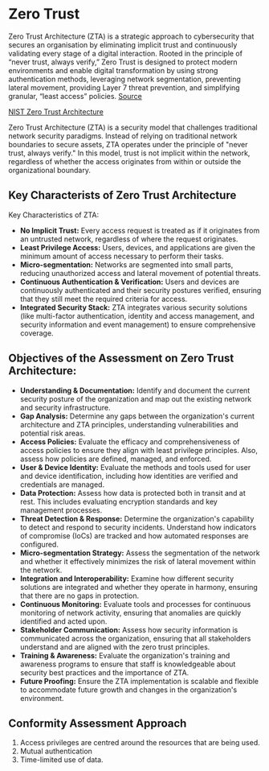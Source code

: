 # Zero Trust

Zero Trust Architecture (ZTA) is a strategic approach to cybersecurity that secures an organisation by eliminating implicit trust and continuously validating every stage of a digital interaction. Rooted in the principle of “never trust, always verify,” Zero Trust is designed to protect modern environments and enable digital transformation by using strong authentication methods, leveraging network
segmentation, preventing lateral movement, providing Layer 7 threat prevention, and simplifying granular, “least access” policies.
[Source](https://www.paloaltonetworks.com/)

[NIST Zero Trust Architecture](https://www.nist.gov/publications/zero-trust-architecture)

Zero Trust Architecture (ZTA) is a security model that challenges traditional network security paradigms. Instead of relying on traditional network boundaries to secure assets, ZTA operates under the principle of "never trust, always verify." In this model, trust is not implicit within the network, regardless of whether the access originates from within or outside the organizational boundary.

## Key Characterists of Zero Trust Architecture

Key Characteristics of ZTA:

* **No Implicit Trust:** Every access request is treated as if it originates from an untrusted network, regardless of where the request originates.
* **Least Privilege Access:** Users, devices, and applications are given the minimum amount of access necessary to perform their tasks.
* **Micro-segmentation:** Networks are segmented into small parts, reducing unauthorized access and lateral movement of potential threats.
* **Continuous Authentication & Verification:** Users and devices are continuously authenticated and their security postures verified, ensuring that they still meet the required criteria for access.
* **Integrated Security Stack:** ZTA integrates various security solutions (like multi-factor authentication, identity and access management, and security information and event management) to ensure comprehensive coverage.

## Objectives of the Assessment on Zero Trust Architecture:

* **Understanding & Documentation:** Identify and document the current security posture of the organization and map out the existing network and security infrastructure.
* **Gap Analysis:** Determine any gaps between the organization's current architecture and ZTA principles, understanding vulnerabilities and potential risk areas.
* **Access Policies:** Evaluate the efficacy and comprehensiveness of access policies to ensure they align with least privilege principles. Also, assess how policies are defined, managed, and enforced.
* **User & Device Identity:** Evaluate the methods and tools used for user and device identification, including how identities are verified and credentials are managed.
* **Data Protection:** Assess how data is protected both in transit and at rest. This includes evaluating encryption standards and key management processes.
* **Threat Detection & Response:** Determine the organization's capability to detect and respond to security incidents. Understand how indicators of compromise (IoCs) are tracked and how automated responses are configured.
* **Micro-segmentation Strategy:** Assess the segmentation of the network and whether it effectively minimizes the risk of lateral movement within the network.
* **Integration and Interoperability:** Examine how different security solutions are integrated and whether they operate in harmony, ensuring that there are no gaps in protection.
* **Continuous Monitoring:** Evaluate tools and processes for continuous monitoring of network activity, ensuring that anomalies are quickly identified and acted upon.
* **Stakeholder Communication:** Assess how security information is communicated across the organization, ensuring that all stakeholders understand and are aligned with the zero trust principles.
* **Training & Awareness:** Evaluate the organization's training and awareness programs to ensure that staff is knowledgeable about security best practices and the importance of ZTA.
* **Future Proofing:** Ensure the ZTA implementation is scalable and flexible to accommodate future growth and changes in the organization's environment.



## Conformity Assessment Approach

1. Access privileges are centred around the resources that are being used.
2. Mutual authentication
3. Time-limited use of data.